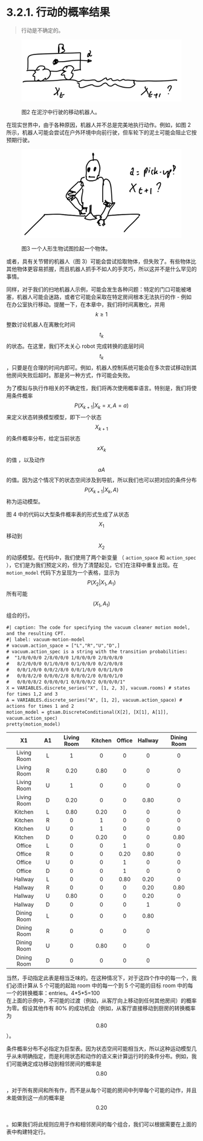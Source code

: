 # 3.2.1. 行动的概率结果

> 行动是不确定的。

<figure><img src="../../../.gitbook/assets/image (14).png" alt=""><figcaption><p>图2 在泥泞中行驶的移动机器人。</p></figcaption></figure>

在现实世界中，由于各种原因，机器人并不总是完美地执行动作。例如，如图 2 所示，机器人可能会尝试在户外环境中向前行驶，但车轮下的泥土可能会阻止它按预期行驶。

<figure><img src="../../../.gitbook/assets/image (15).png" alt=""><figcaption><p>图3 一个人形生物试图捡起一个物体。</p></figcaption></figure>

或者，具有关节臂的机器人（图 3）可能会尝试拾取物体，但失败了。有些物体比其他物体更容易抓握，而且机器人抓手不如人的手灵巧，所以这并不是什么罕见的事情。

同样，对于我们的扫地机器人示例，可能会发生各种问题：特定的门口可能被堵塞，机器人可能会迷路，或者它可能会采取在特定房间根本无法执行的作 - 例如在办公室执行移动。提醒一下，在本章中，我们将时间离散化，并用$$k \geq 1$$
整数讨论机器人在离散化时间$$t_k$$
的状态。在这里，我们不太关心 robot 完成转换的底层时间$$t_k$$
，只要是在合理的时间内即可。例如，机器人控制系统可能会在多次尝试移动到其他房间失败后超时。那是另一种方式，作可能会失败。

为了模拟与执行作相关的不确定性，我们将再次使用概率语言。特别是，我们将使用条件概率$$P(X_{k+1}|X_k=x,A=a)$$
来定义状态转换模型模型，即下一个状态$$X_{k+1}$$
的条件概率分布，给定当前状态$$x X_k$$的值 ，以及动作$$a A$$的值。因为这个情况下的状态空间涉及到导航，所以我们也可以把对应的条件分布$$P(X_{k+1}|X_k,A)$$
称为运动模型。

图 4 中的代码以大型条件概率表的形式生成了从状态$$X_1$$移动到 $$X_2$$ 的动感模型。在代码中，我们使用了两个新变量 （ `action_space` 和 `action_spec` ），它们是为我们预定义的，但为了清楚起见，它们在注释中重复出现。在 `motion_model` 代码下方呈现为一个表格，显示为$$P(X_2|X_1,A_1)$$ 所有可能$$(X_1,A_1)$$ 组合的行。

```
#| caption: The code for specifying the vacuum cleaner motion model, and the resulting CPT.
#| label: vacuum-motion-model
# vacuum.action_space = ["L","R","U","D",]
# vacuum.action_spec is a string with the transition probabilities:
#  "1/0/0/0/0 2/8/0/0/0 1/0/0/0/0 2/0/0/8/0
#   8/2/0/0/0 0/1/0/0/0 0/1/0/0/0 0/2/0/0/8
#   0/0/1/0/0 0/0/2/8/0 0/0/1/0/0 0/0/1/0/0
#   0/0/8/2/0 0/0/0/2/8 8/0/0/2/0 0/0/0/1/0
#   0/0/0/8/2 0/0/0/0/1 0/8/0/0/2 0/0/0/0/1"
X = VARIABLES.discrete_series("X", [1, 2, 3], vacuum.rooms) # states for times 1,2 and 3
A = VARIABLES.discrete_series("A", [1, 2], vacuum.action_space) # actions for times 1 and 2
motion_model = gtsam.DiscreteConditional(X[2], [X[1], A[1]], vacuum.action_spec)
pretty(motion_model)
```

|      X1     |  A1 | Living Room | Kitchen | Office | Hallway | Dining Room |
| :---------: | :-: | :---------: | :-----: | :----: | :-----: | :---------: |
| Living Room |  L  |      1      |    0    |    0   |    0    |      0      |
| Living Room |  R  |     0.20    |   0.80  |    0   |    0    |      0      |
| Living Room |  U  |      1      |    0    |    0   |    0    |      0      |
| Living Room |  D  |     0.20    |    0    |    0   |   0.80  |      0      |
|   Kitchen   |  L  |     0.80    |   0.20  |    0   |    0    |      0      |
|   Kitchen   |  R  |      0      |    1    |    0   |    0    |      0      |
|   Kitchen   |  U  |      0      |    1    |    0   |    0    |      0      |
|   Kitchen   |  D  |      0      |   0.20  |    0   |    0    |     0.80    |
|    Office   |  L  |      0      |    0    |    1   |    0    |      0      |
|    Office   |  R  |      0      |    0    |  0.20  |   0.80  |      0      |
|    Office   |  U  |      0      |    0    |    1   |    0    |      0      |
|    Office   |  D  |      0      |    0    |    1   |    0    |      0      |
|   Hallway   |  L  |      0      |    0    |  0.80  |   0.20  |      0      |
|   Hallway   |  R  |      0      |    0    |    0   |   0.20  |     0.80    |
|   Hallway   |  U  |     0.80    |    0    |    0   |   0.20  |      0      |
|   Hallway   |  D  |      0      |    0    |    0   |    1    |      0      |
| Dining Room |  L  |      0      |    0    |    0   |   0.80  |             |
| Dining Room |  R  |      0      |    0    |    0   |    0    |             |
| Dining Room |  U  |      0      |   0.80  |    0   |    0    |             |
| Dining Room |  D  |      0      |    0    |    0   |    0    |             |

当然，手动指定此表是相当乏味的。在这种情况下，对于这四个作中的每一个，我们必须计算从 5 个可能的起始 room 中的每一个到 5 个可能的目标 room 中的每一个的转换概率：entries。4\*5\*5=100
\
在上面的示例中，不可能的过渡（例如，从客厅向上移动到任何其他房间）的概率为零。假设其他作有 80% 的成功机会（例如，从客厅直接移动到厨房的转换概率为$$0.80$$
）。

条件概率分布不必指定为巨型表。因为状态空间可能相当大，所以这种运动模型几乎从未明确指定，而是利用状态和动作的语义来计算运行时的条件分布。例如，我们可能确定成功移动到相邻房间的概率是$$0.80$$
\
，对于所有房间和所有作，而不是从每个可能的房间中列举每个可能的动作，并且未能做到这一点的概率是$$0.20$$
\
。如果我们将此规则应用于作和相邻房间的每个组合，我们可以根据需要在上面的表中构建特定行。
